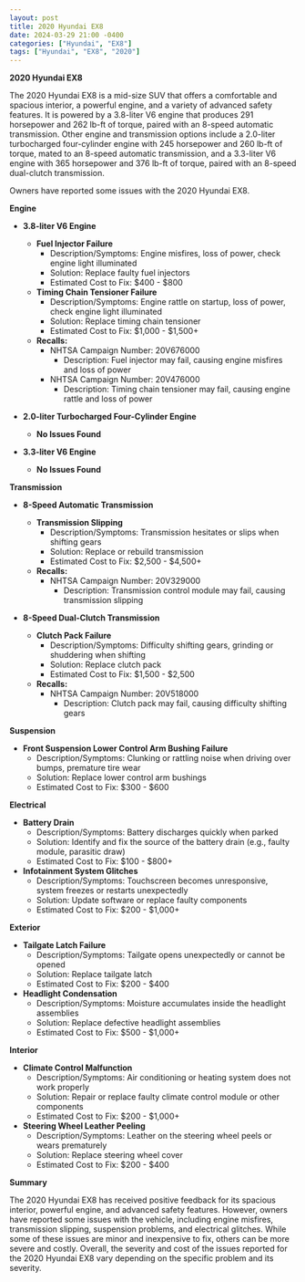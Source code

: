 ```yaml
---
layout: post
title: 2020 Hyundai EX8
date: 2024-03-29 21:00 -0400
categories: ["Hyundai", "EX8"]
tags: ["Hyundai", "EX8", "2020"]
---
```

**2020 Hyundai EX8**

The 2020 Hyundai EX8 is a mid-size SUV that offers a comfortable and spacious interior, a powerful engine, and a variety of advanced safety features. It is powered by a 3.8-liter V6 engine that produces 291 horsepower and 262 lb-ft of torque, paired with an 8-speed automatic transmission. Other engine and transmission options include a 2.0-liter turbocharged four-cylinder engine with 245 horsepower and 260 lb-ft of torque, mated to an 8-speed automatic transmission, and a 3.3-liter V6 engine with 365 horsepower and 376 lb-ft of torque, paired with an 8-speed dual-clutch transmission.

Owners have reported some issues with the 2020 Hyundai EX8.

**Engine**
- **3.8-liter V6 Engine**
  - **Fuel Injector Failure**
    - Description/Symptoms: Engine misfires, loss of power, check engine light illuminated
    - Solution: Replace faulty fuel injectors
    - Estimated Cost to Fix: $400 - $800
  - **Timing Chain Tensioner Failure**
    - Description/Symptoms: Engine rattle on startup, loss of power, check engine light illuminated
    - Solution: Replace timing chain tensioner
    - Estimated Cost to Fix: $1,000 - $1,500+
  - **Recalls:**
    - NHTSA Campaign Number: 20V676000
      - Description: Fuel injector may fail, causing engine misfires and loss of power
    - NHTSA Campaign Number: 20V476000
      - Description: Timing chain tensioner may fail, causing engine rattle and loss of power

- **2.0-liter Turbocharged Four-Cylinder Engine**
  - **No Issues Found**

- **3.3-liter V6 Engine**
  - **No Issues Found**

**Transmission**
- **8-Speed Automatic Transmission**
  - **Transmission Slipping**
    - Description/Symptoms: Transmission hesitates or slips when shifting gears
    - Solution: Replace or rebuild transmission
    - Estimated Cost to Fix: $2,500 - $4,500+
  - **Recalls:**
    - NHTSA Campaign Number: 20V329000
      - Description: Transmission control module may fail, causing transmission slipping

- **8-Speed Dual-Clutch Transmission**
  - **Clutch Pack Failure**
    - Description/Symptoms: Difficulty shifting gears, grinding or shuddering when shifting
    - Solution: Replace clutch pack
    - Estimated Cost to Fix: $1,500 - $2,500
  - **Recalls:**
    - NHTSA Campaign Number: 20V518000
      - Description: Clutch pack may fail, causing difficulty shifting gears

**Suspension**
- **Front Suspension Lower Control Arm Bushing Failure**
  - Description/Symptoms: Clunking or rattling noise when driving over bumps, premature tire wear
  - Solution: Replace lower control arm bushings
  - Estimated Cost to Fix: $300 - $600

**Electrical**
- **Battery Drain**
  - Description/Symptoms: Battery discharges quickly when parked
  - Solution: Identify and fix the source of the battery drain (e.g., faulty module, parasitic draw)
  - Estimated Cost to Fix: $100 - $800+
- **Infotainment System Glitches**
  - Description/Symptoms: Touchscreen becomes unresponsive, system freezes or restarts unexpectedly
  - Solution: Update software or replace faulty components
  - Estimated Cost to Fix: $200 - $1,000+

**Exterior**
- **Tailgate Latch Failure**
  - Description/Symptoms: Tailgate opens unexpectedly or cannot be opened
  - Solution: Replace tailgate latch
  - Estimated Cost to Fix: $200 - $400
- **Headlight Condensation**
  - Description/Symptoms: Moisture accumulates inside the headlight assemblies
  - Solution: Replace defective headlight assemblies
  - Estimated Cost to Fix: $500 - $1,000+

**Interior**
- **Climate Control Malfunction**
  - Description/Symptoms: Air conditioning or heating system does not work properly
  - Solution: Repair or replace faulty climate control module or other components
  - Estimated Cost to Fix: $200 - $1,000+
- **Steering Wheel Leather Peeling**
  - Description/Symptoms: Leather on the steering wheel peels or wears prematurely
  - Solution: Replace steering wheel cover
  - Estimated Cost to Fix: $200 - $400

**Summary**

The 2020 Hyundai EX8 has received positive feedback for its spacious interior, powerful engine, and advanced safety features. However, owners have reported some issues with the vehicle, including engine misfires, transmission slipping, suspension problems, and electrical glitches. While some of these issues are minor and inexpensive to fix, others can be more severe and costly. Overall, the severity and cost of the issues reported for the 2020 Hyundai EX8 vary depending on the specific problem and its severity.
